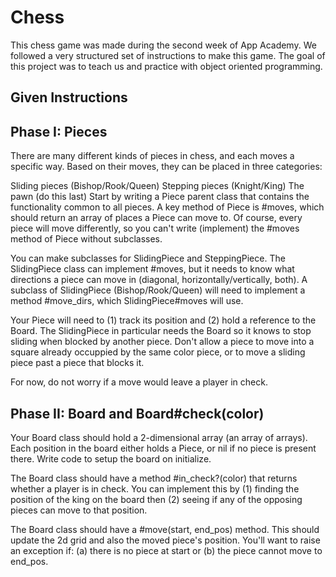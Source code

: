 # Chess

This chess game was made during the second week of App Academy. We followed a
very structured set of instructions to make this game. The goal of this project
was to teach us and practice with object oriented programming.

## Given Instructions

## Phase I: Pieces

There are many different kinds of pieces in chess, and each moves a specific way. Based on their moves, they can be placed in three categories:

Sliding pieces (Bishop/Rook/Queen)
Stepping pieces (Knight/King)
The pawn (do this last)
Start by writing a Piece parent class that contains the functionality common to all pieces. A key method of Piece is #moves, which should return an array of places a Piece can move to. Of course, every piece will move differently, so you can't write (implement) the #moves method of Piece without subclasses.

You can make subclasses for SlidingPiece and SteppingPiece. The SlidingPiece class can implement #moves, but it needs to know what directions a piece can move in (diagonal, horizontally/vertically, both). A subclass of SlidingPiece (Bishop/Rook/Queen) will need to implement a method #move_dirs, which SlidingPiece#moves will use.

Your Piece will need to (1) track its position and (2) hold a reference to the Board. The SlidingPiece in particular needs the Board so it knows to stop sliding when blocked by another piece. Don't allow a piece to move into a square already occuppied by the same color piece, or to move a sliding piece past a piece that blocks it.

For now, do not worry if a move would leave a player in check.

## Phase II: Board and Board#check(color)

Your Board class should hold a 2-dimensional array (an array of arrays). Each position in the board either holds a Piece, or nil if no piece is present there. Write code to setup the board on initialize.

The Board class should have a method #in_check?(color) that returns whether a player is in check. You can implement this by (1) finding the position of the king on the board then (2) seeing if any of the opposing pieces can move to that position.

The Board class should have a #move(start, end_pos) method. This should update the 2d grid and also the moved piece's position. You'll want to raise an exception if: (a) there is no piece at start or (b) the piece cannot move to end_pos.

